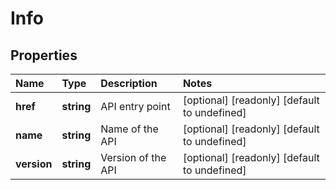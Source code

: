 # Info

## Properties

| Name | Type | Description | Notes |
| :--- | :--- | :--- | :--- |
| **href** | **string** | API entry point | \[optional\] \[readonly\] \[default to undefined\] |
| **name** | **string** | Name of the API | \[optional\] \[readonly\] \[default to undefined\] |
| **version** | **string** | Version of the API | \[optional\] \[readonly\] \[default to undefined\] |

